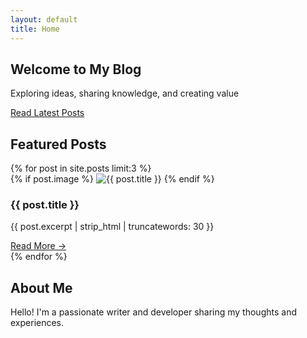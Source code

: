 ```yaml
---
layout: default
title: Home
---
```


<!-- Hero Section -->
<section class="hero">
    <div class="hero-content">
        <h1 class="hero-title">Welcome to My Blog</h1>
        <p class="hero-subtitle">Exploring ideas, sharing knowledge, and creating value</p>
        <a href="#featured" class="cta-button">Read Latest Posts</a>
    </div>
</section>

<!-- Featured Posts -->
<section id="featured" class="featured-posts">
    <h2 class="section-title">Featured Posts</h2>
    <div class="post-grid">
        {% for post in site.posts limit:3 %}
        <article class="post-card">
            {% if post.image %}
            <img src="{{ post.image }}" alt="{{ post.title }}" class="post-image">
            {% endif %}
            <div class="post-content">
                <h3 class="post-title">{{ post.title }}</h3>
                <p class="post-excerpt">{{ post.excerpt | strip_html | truncatewords: 30 }}</p>
                <a href="{{ post.url | relative_url }}" class="read-more">Read More →</a>
            </div>
        </article>
        {% endfor %}
    </div>
</section>

<!-- About Section -->
<section class="about">
    <div class="about-content">
        <h2 class="section-title">About Me</h2>
        <p>Hello! I'm a passionate writer and developer sharing my thoughts and experiences.</p>
        <div class="social-links">
            <a href="#" class="social-link"><i class="fab fa-github"></i></a>
            <a href="#" class="social-link"><i class="fab fa-twitter"></i></a>
            <a href="#" class="social-link"><i class="fab fa-linkedin"></i></a>
        </div>
    </div>
</section>